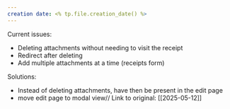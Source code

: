 ```yaml
---
creation date: <% tp.file.creation_date() %>
---
```

Current issues:
- Deleting attachments without needing to visit the receipt
- Redirect after deleting
- Add multiple attachments at a time (receipts form)


Solutions:
- Instead of deleting attachments, have then be present in the edit page
- move edit page to modal view//
Link to original: [[2025-05-12]]